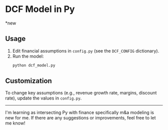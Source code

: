 # DCF Model in Py
*new
## Usage

1. Edit financial assumptions in `config.py` (see the `DCF_CONFIG` dictionary).
2. Run the model:
   ```bash
   python dcf_model.py
   ```

## Customization

To change key assumptions (e.g., revenue growth rate, margins, discount rate), update the values in `config.py`.

---
I'm learning as intersecting Py with finance specifically m&a modeling is new for me. If there are any suggestions or improvements, feel free to let me know!
